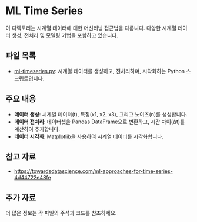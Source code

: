 # ML Time Series

이 디렉토리는 시계열 데이터에 대한 머신러닝 접근법을 다룹니다. 다양한 시계열 데이터 생성, 전처리 및 모델링 기법을 포함하고 있습니다.

## 파일 목록

- [ml-timeseries.py](ml-timeseries.py): 시계열 데이터를 생성하고, 전처리하며, 시각화하는 Python 스크립트입니다.

## 주요 내용

- **데이터 생성**: 시계열 데이터(t), 특징(x1, x2, x3), 그리고 노이즈(n)를 생성합니다.
- **데이터 전처리**: 데이터셋을 Pandas DataFrame으로 변환하고, 시간 차이(∆t)를 계산하여 추가합니다.
- **데이터 시각화**: Matplotlib을 사용하여 시계열 데이터를 시각화합니다.

## 참고 자료

- https://towardsdatascience.com/ml-approaches-for-time-series-4d44722e48fe

## 추가 자료

더 많은 정보는 각 파일의 주석과 코드를 참조하세요.

